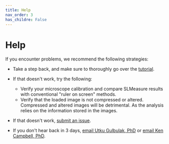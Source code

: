 ```yaml
---
title: Help
nav_order: 3
has_childre: False
---
```


# Help

If you encounter problems, we recommend the following strategies:

+ Take a step back, and make sure to thoroughly go over the [tutorial](../tutorial/tutorial.html).

+ If that doesn't work, try the following:
    + Verify your microscope calibration and compare SLMeasure results with conventional "ruler on screen" methods.
    + Verify that the loaded image is not compressed or altered. Compressed and altered images will be detrimental. As the analysis relies on the information stored in the images.

+ If that doesn't work, [submit an issue](https://github.com/Campbell-Muscle-Lab/SLMeasure).

+ If you don't hear back in 3 days, [email Utku Gulbulak, PhD](mailto:utku.gulbulak@uky.edu) or [email Ken Campbell, PhD](mailto:k.s.campbell@uky.edu).